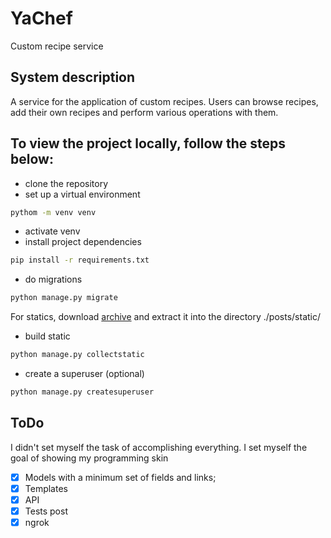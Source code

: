 # YaChef
Custom recipe service

## System description
A service for the application of custom recipes. 
Users can browse recipes, add their own recipes and perform various operations with them.

## To view the project locally, follow the steps below:

- clone the repository
- set up a virtual environment
```sh
pythom -m venv venv
```
- activate venv
- install project dependencies
```sh
pip install -r requirements.txt
```
- do migrations
```sh
python manage.py migrate
```
For statics, download [archive](https://code.s3.yandex.net/backend-developer/learning-materials/static.zip) and extract it into the directory ./posts/static/
- build static
```sh
python manage.py collectstatic
```
- create a superuser (optional)
```sh
python manage.py createsuperuser
```

## ToDo
I didn't set myself the task of accomplishing everything. 
I set myself the goal of showing my programming skin

- [x] Models with a minimum set of fields and links;
- [x] Templates
- [x] API
- [x] Tests post
- [x] ngrok
